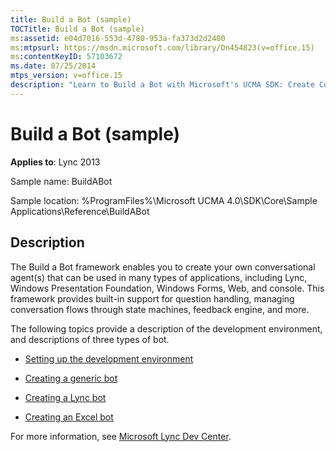 ```yaml
---
title: Build a Bot (sample)
TOCTitle: Build a Bot (sample)
ms:assetid: e04d7016-553d-4780-953a-fa373d2d2400
ms:mtpsurl: https://msdn.microsoft.com/library/Dn454823(v=office.15)
ms:contentKeyID: 57103672
ms.date: 07/25/2014
mtps_version: v=office.15
description: "Learn to Build a Bot with Microsoft's UCMA SDK: Create Conversational Agents for Lync, Web, and More. Boost Your Applications Today."
---
```


# Build a Bot (sample)


**Applies to**: Lync 2013

Sample name: BuildABot

Sample location: %ProgramFiles%\\Microsoft UCMA 4.0\\SDK\\Core\\Sample Applications\\Reference\\BuildABot

## Description

The Build a Bot framework enables you to create your own conversational agent(s) that can be used in many types of applications, including Lync, Windows Presentation Foundation, Windows Forms, Web, and console. This framework provides built-in support for question handling, managing conversation flows through state machines, feedback engine, and more.

The following topics provide a description of the development environment, and descriptions of three types of bot.

  - [Setting up the development environment](setting-up-the-development-environment.md)

  - [Creating a generic bot](creating-a-generic-bot.md)

  - [Creating a Lync bot](creating-a-lync-bot.md)

  - [Creating an Excel bot](creating-an-excel-bot.md)

For more information, see [Microsoft Lync Dev Center](http://go.microsoft.com/fwlink/?linkid=201840).

